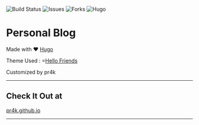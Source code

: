 ![Build Status](https://api.travis-ci.org/pr4k/pr4k.github.io.svg?branch=source)
![Issues](https://img.shields.io/github/issues/pr4k/pr4k.github.io)
![Forks](https://img.shields.io/github/forks/pr4k/pr4k.github.io)
![Hugo](https://img.shields.io/github/go-mod/go-version/gohugoio/hugo)


# Personal Blog 

Made with :heart: [Hugo](https://gohugo.io/) 

Theme Used :  =[Hello Friends](https://themes.gohugo.io/hugo-theme-hello-friend/)

Customized by pr4k

---

Check It Out at
---


[pr4k.github.io](https://pr4k.github.io/)

---